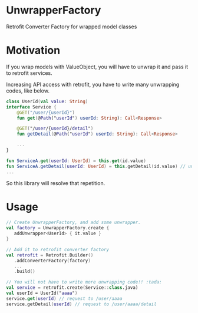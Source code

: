# UnwrapperFactory
Retrofit Converter Factory for wrapped model classes

# Motivation

If you wrap models with ValueObject, you will have to unwrap it and pass it to retrofit services.

Increasing API access with retrofit, you have to write many unwrapping codes, like below.

```kotlin
class UserId(val value: String)
interface Service {
    @GET("/user/{userId}")
    fun get(@Path("userId") userId: String): Call<Response>

    @GET("/user/{userId}/detail")
    fun getDetail(@Path("userId") userId: String): Call<Response>

    ...
}

fun ServiceA.get(userId: UserId) = this.get(id.value)
fun ServiceA.getDetail(userId: UserId) = this.getDetail(id.value) // unwrapping again :(
...
```

So this library will resolve that repetition.

# Usage

```kotlin
// Create UnwrapperFactory, and add some unwrapper.
val factory = UnwrapperFactory.create {
   addUnwrapper<UserId> { it.value }
}

// Add it to retrofit converter factory
val retrofit = Retrofit.Builder()
   .addConverterFactory(factory)
   ...
   .build()

// You will not have to write more unwrapping code!! :tada:
val service = retrofit.create(Service::class.java)
val userId = UserId("aaaa")
service.get(userId) // request to /user/aaaa
service.getDetail(userId) // request to /user/aaaa/detail
```
